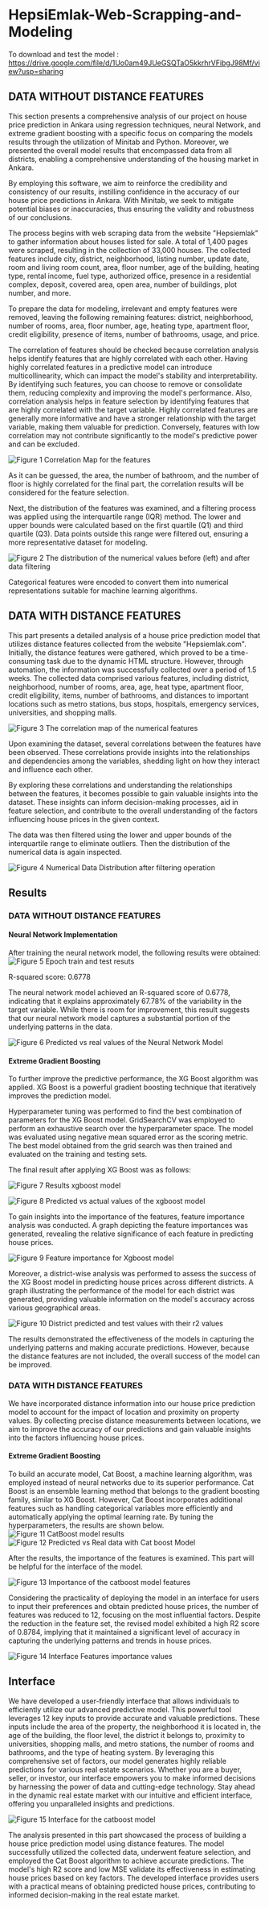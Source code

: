 # HepsiEmlak-Web-Scrapping-and-Modeling
To download and test the model  : https://drive.google.com/file/d/1Uo0am49JUeGSQTaO5kkrhrVFibgJ98Mf/view?usp=sharing

## DATA WITHOUT DISTANCE FEATURES

This section presents a comprehensive analysis of our project on house price prediction in Ankara using regression techniques, neural Network, and extreme gradient boosting with a specific focus on comparing the models results through the utilization of Minitab and Python. Moreover, we presented the overall model results that encompassed data from all districts, enabling a comprehensive understanding of the housing market in Ankara.

By employing this software, we aim to reinforce the credibility and consistency of our results, instilling confidence in the accuracy of our house price predictions in Ankara. With Minitab, we seek to mitigate potential biases or inaccuracies, thus ensuring the validity and robustness of our conclusions.

The process begins with web scraping data from the website "Hepsiemlak" to gather information about houses listed for sale. A total of 1,400 pages were scraped, resulting in the collection of 33,000 houses. The collected features include city, district, neighborhood, listing number, update date, room and living room count, area, floor number, age of the building, heating type, rental income, fuel type, authorized office, presence in a residential complex, deposit, covered area, open area, number of buildings, plot number, and more.

To prepare the data for modeling, irrelevant and empty features were removed, leaving the following remaining features: district, neighborhood, number of rooms, area, floor number, age, heating type, apartment floor, credit eligibility, presence of items, number of bathrooms, usage, and price.

The correlation of features should be checked because correlation analysis helps identify features that are highly correlated with each other. Having highly correlated features in a predictive model can introduce multicollinearity, which can impact the model's stability and interpretability. By identifying such features, you can choose to remove or consolidate them, reducing complexity and improving the model's performance. Also, correlation analysis helps in feature selection by identifying features that are highly correlated with the target variable. Highly correlated features are generally more informative and have a stronger relationship with the target variable, making them valuable for prediction. Conversely, features with low correlation may not contribute significantly to the model's predictive power and can be excluded.

![Figure 1 Correlation Map for the features](figure1.PNG)

As it can be guessed, the area, the number of bathroom, and the number of floor is highly correlated for the final part, the correlation results will be considered for the feature selection.

Next, the distribution of the features was examined, and a filtering process was applied using the interquartile range (IQR) method. The lower and upper bounds were calculated based on the first quartile (Q1) and third quartile (Q3). Data points outside this range were filtered out, ensuring a more representative dataset for modeling.

![Figure 2 The distribution of the numerical values before (left) and after data filtering](figure2.PNG)

Categorical features were encoded to convert them into numerical representations suitable for machine learning algorithms.

## DATA WITH DISTANCE FEATURES

This part presents a detailed analysis of a house price prediction model that utilizes distance features collected from the website "Hepsiemlak.com". Initially, the distance features were gathered, which proved to be a time-consuming task due to the dynamic HTML structure. However, through automation, the information was successfully collected over a period of 1.5 weeks. The collected data comprised various features, including district, neighborhood, number of rooms, area, age, heat type, apartment floor, credit eligibility, items, number of bathrooms, and distances to important locations such as metro stations, bus stops, hospitals, emergency services, universities, and shopping malls.

![Figure 3 The correlation map of the numerical features](figure3.PNG)

Upon examining the dataset, several correlations between the features have been observed. These correlations provide insights into the relationships and dependencies among the variables, shedding light on how they interact and influence each other.

By exploring these correlations and understanding the relationships between the features, it becomes possible to gain valuable insights into the dataset. These insights can inform decision-making processes, aid in feature selection, and contribute to the overall understanding of the factors influencing house prices in the given context.

The data was then filtered using the lower and upper bounds of the interquartile range to eliminate outliers. Then the distribution of the numerical data is again inspected.

![Figure 4 Numerical Data Distribution after filtering operation](figure4.PNG)

## Results

### DATA WITHOUT DISTANCE FEATURES

#### Neural Network Implementation

After training the neural network model, the following results were obtained:
![Figure 5 Epoch train and test resuts](figure5.PNG)

R-squared score: 0.6778

The neural network model achieved an R-squared score of 0.6778, indicating that it explains approximately 67.78% of the variability in the target variable. While there is room for improvement, this result suggests that our neural network model captures a substantial portion of the underlying patterns in the data.

![Figure 6 Predicted vs real values of the Neural Network Model](figure6.PNG)

#### Extreme Gradient Boosting

To further improve the predictive performance, the XG Boost algorithm was applied. XG Boost is a powerful gradient boosting technique that iteratively improves the prediction model.

Hyperparameter tuning was performed to find the best combination of parameters for the XG Boost model. GridSearchCV was employed to perform an exhaustive search over the hyperparameter space. The model was evaluated using negative mean squared error as the scoring metric. The best model obtained from the grid search was then trained and evaluated on the training and testing sets.

The final result after applying XG Boost was as follows:

![Figure 7 Results xgboost model](figure7.PNG)

![Figure 8 Predicted vs actual values of the xgboost model](figure8.PNG)

To gain insights into the importance of the features, feature importance analysis was conducted. A graph depicting the feature importances was generated, revealing the relative significance of each feature in predicting house prices.

![Figure 9 Feature importance for Xgboost model](figure9.PNG)

Moreover, a district-wise analysis was performed to assess the success of the XG Boost model in predicting house prices across different districts. A graph illustrating the performance of the model for each district was generated, providing valuable information on the model's accuracy across various geographical areas.

![Figure 10 District predicted and test values with their r2 values](figure10.PNG)

The results demonstrated the effectiveness of the models in capturing the underlying patterns and making accurate predictions. However, because the distance features are not included, the overall success of the model can be improved.

### DATA WITH DISTANCE FEATURES

We have incorporated distance information into our house price prediction model to account for the impact of location and proximity on property values. By collecting precise distance measurements between locations, we aim to improve the accuracy of our predictions and gain valuable insights into the factors influencing house prices.

#### Extreme Gradient Boosting

To build an accurate model, Cat Boost, a machine learning algorithm, was employed instead of neural networks due to its superior performance. Cat Boost is an ensemble learning method that belongs to the gradient boosting family, similar to XG Boost. However, Cat Boost incorporates additional features such as handling categorical variables more efficiently and automatically applying the optimal learning rate. By tuning the hyperparameters, the results are shown below.
![Figure 11 CatBoost model results](figure11.PNG)
![Figure 12 Predicted vs Real data with Cat boost Model](figure12.PNG)

After the results, the importance of the features is examined. This part will be helpful for the interface of the model.

![Figure 13 Importance of the catboost model features](figure13.PNG)

Considering the practicality of deploying the model in an interface for users to input their preferences and obtain predicted house prices, the number of features was reduced to 12, focusing on the most influential factors. Despite the reduction in the feature set, the revised model exhibited a high R2 score of 0.8784, implying that it maintained a significant level of accuracy in capturing the underlying patterns and trends in house prices.

![Figure 14 Interface Features importance values](figure14.PNG)

## Interface

We have developed a user-friendly interface that allows individuals to efficiently utilize our advanced predictive model. This powerful tool leverages 12 key inputs to provide accurate and valuable predictions. These inputs include the area of the property, the neighborhood it is located in, the age of the building, the floor level, the district it belongs to, proximity to universities, shopping malls, and metro stations, the number of rooms and bathrooms, and the type of heating system. By leveraging this comprehensive set of factors, our model generates highly reliable predictions for various real estate scenarios. Whether you are a buyer, seller, or investor, our interface empowers you to make informed decisions by harnessing the power of data and cutting-edge technology. Stay ahead in the dynamic real estate market with our intuitive and efficient interface, offering you unparalleled insights and predictions.

![Figure 15 Interface for the catboost model](figure15.PNG)

The analysis presented in this part showcased the process of building a house price prediction model using distance features. The model successfully utilized the collected data, underwent feature selection, and employed the Cat Boost algorithm to achieve accurate predictions. The model's high R2 score and low MSE validate its effectiveness in estimating house prices based on key factors. The developed interface provides users with a practical means of obtaining predicted house prices, contributing to informed decision-making in the real estate market.
